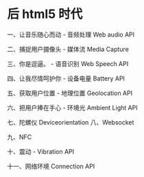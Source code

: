 # 后 html5 时代

一、让音乐随心而动 - 音频处理 Web audio API

二、捕捉用户摄像头 - 媒体流 Media Capture

三、你是逗逼。 - 语音识别 Web Speech API

四、让我尽情呵护你 - 设备电量 Battery API

五、获取用户位置 - 地理位置 Geolocation API

六、把用户捧在手心 - 环境光 Ambient Light API

七、陀螺仪 Deviceorientation
八、Websocket

九、NFC

十、震动 - Vibration API

十一、网络环境 Connection API